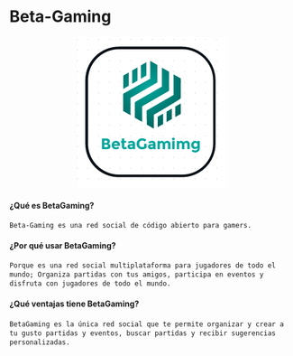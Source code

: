 # Beta-Gaming
<p align="center">
  <img src=templogo.png>
</p>

#### ¿Qué es BetaGaming?

    Beta-Gaming es una red social de código abierto para gamers.

#### ¿Por qué usar BetaGaming?

    Porque es una red social multiplataforma para jugadores de todo el mundo; Organiza partidas con tus amigos, participa en eventos y disfruta con jugadores de todo el mundo.

#### ¿Qué ventajas tiene BetaGaming?
    
    BetaGaming es la única red social que te permite organizar y crear a tu gusto partidas y eventos, buscar partidas y recibir sugerencias personalizadas.
